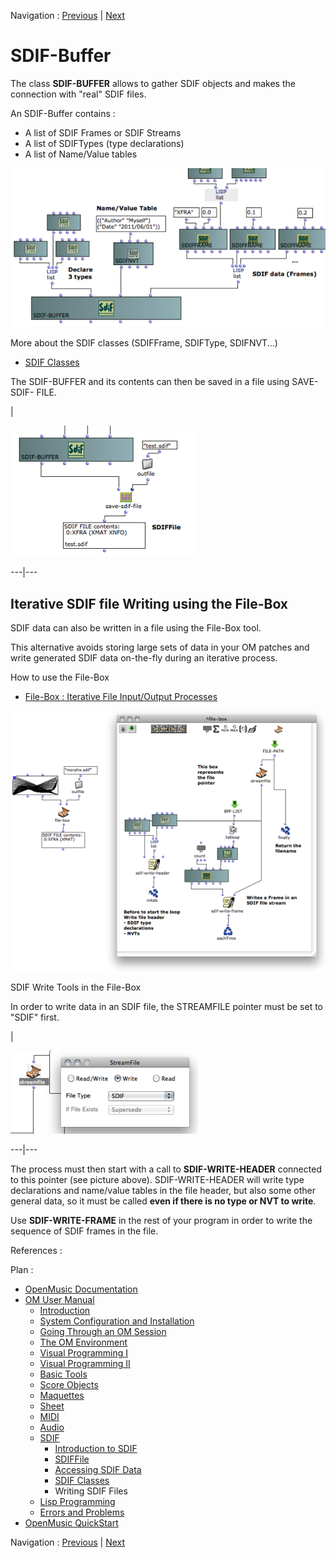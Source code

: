 
Navigation : [Previous](SDIF-Classes "page précédente\(SDIF
Classes\)") | [Next](Lisp "Next\(Lisp Programming\)")


# SDIF-Buffer

The class **SDIF-BUFFER** allows to gather SDIF objects and makes the
connection with "real" SDIF files.

An SDIF-Buffer contains :

  * A list of SDIF Frames or SDIF Streams
  * A list of SDIFTypes (type declarations)
  * A list of Name/Value tables

![](../res/sdif-buffer.png)

More about the SDIF classes (SDIFFrame, SDIFType, SDIFNVT...)

  * [SDIF Classes](SDIF-Classes)

The SDIF-BUFFER and its contents can then be saved in a file using SAVE-SDIF-
FILE.

|

[![](../res/save-sdif-buffer_1.png)](../res/save-sdif-buffer.png "Cliquez pour
agrandir")  
  
---|---  
  
## Iterative SDIF file Writing using the File-Box

SDIF data can also be written in a file using the File-Box tool.

This alternative avoids storing large sets of data in your OM patches and
write generated SDIF data on-the-fly during an iterative process.

How to use the File-Box

  * [File-Box : Iterative File Input/Output Processes](File-Box)

[![](../res/sdif-file-box_1.png)](../res/sdif-file-box.png "Cliquez pour
agrandir")

SDIF Write Tools in the File-Box

In order to write data in an SDIF file, the STREAMFILE pointer must be set to
"SDIF" first.

|

[![](../res/sdif-file-pointer_1.png)](../res/sdif-file-pointer.png "Cliquez
pour agrandir")  
  
---|---  
  
The process must then start with a call to **SDIF-WRITE-HEADER** connected to
this pointer (see picture above). SDIF-WRITE-HEADER will write type
declarations and name/value tables in the file header, but also some other
general data, so it must be called **even if there is no type or NVT to
write**.

Use **SDIF-WRITE-FRAME** in the rest of your program in order to write the
sequence of SDIF frames in the file.

References :

Plan :

  * [OpenMusic Documentation](OM-Documentation)
  * [OM User Manual](OM-User-Manual)
    * [Introduction](00-Sommaire)
    * [System Configuration and Installation](Installation)
    * [Going Through an OM Session](Goingthrough)
    * [The OM Environment](Environment)
    * [Visual Programming I](BasicVisualProgramming)
    * [Visual Programming II](AdvancedVisualProgramming)
    * [Basic Tools](BasicObjects)
    * [Score Objects](ScoreObjects)
    * [Maquettes](Maquettes)
    * [Sheet](Sheet)
    * [MIDI](MIDI)
    * [Audio](Audio)
    * [SDIF](SDIF)
      * [Introduction to SDIF](SDIF-Intro)
      * [SDIFFile](SDIFFile)
      * [Accessing SDIF Data](SDIF-Read)
      * [SDIF Classes](SDIF-Classes)
      * Writing SDIF Files
    * [Lisp Programming](Lisp)
    * [Errors and Problems](errors)
  * [OpenMusic QuickStart](QuickStart-Chapters)

Navigation : [Previous](SDIF-Classes "page précédente\(SDIF
Classes\)") | [Next](Lisp "Next\(Lisp Programming\)")

